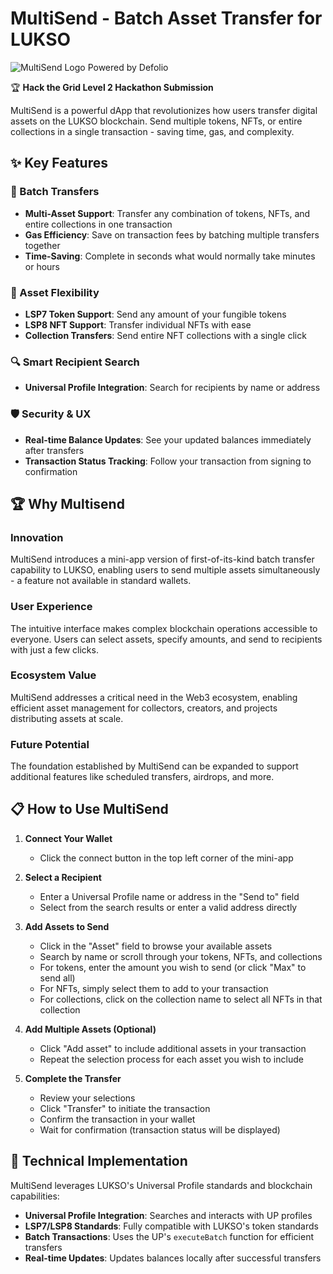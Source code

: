 # MultiSend - Batch Asset Transfer for LUKSO

![MultiSend Logo](https://www.de-folio.com/_next/image?url=%2F_next%2Fstatic%2Fmedia%2Flogo.e79f2c66.png&w=32&q=75) Powered by Defolio

🏆 **Hack the Grid Level 2 Hackathon Submission**

MultiSend is a powerful dApp that revolutionizes how users transfer digital assets on the LUKSO blockchain. Send multiple tokens, NFTs, or entire collections in a single transaction - saving time, gas, and complexity.

## ✨ Key Features

### 🚀 Batch Transfers
- **Multi-Asset Support**: Transfer any combination of tokens, NFTs, and entire collections in one transaction
- **Gas Efficiency**: Save on transaction fees by batching multiple transfers together
- **Time-Saving**: Complete in seconds what would normally take minutes or hours

### 💎 Asset Flexibility
- **LSP7 Token Support**: Send any amount of your fungible tokens
- **LSP8 NFT Support**: Transfer individual NFTs with ease
- **Collection Transfers**: Send entire NFT collections with a single click

### 🔍 Smart Recipient Search
- **Universal Profile Integration**: Search for recipients by name or address

### 🛡️ Security & UX
- **Real-time Balance Updates**: See your updated balances immediately after transfers
- **Transaction Status Tracking**: Follow your transaction from signing to confirmation

## 🏆 Why Multisend

### Innovation
MultiSend introduces a mini-app version of first-of-its-kind batch transfer capability to LUKSO, enabling users to send multiple assets simultaneously - a feature not available in standard wallets.

### User Experience
The intuitive interface makes complex blockchain operations accessible to everyone. Users can select assets, specify amounts, and send to recipients with just a few clicks.

### Ecosystem Value
MultiSend addresses a critical need in the Web3 ecosystem, enabling efficient asset management for collectors, creators, and projects distributing assets at scale.

### Future Potential
The foundation established by MultiSend can be expanded to support additional features like scheduled transfers, airdrops, and more.

## 📋 How to Use MultiSend

1. **Connect Your Wallet**
   - Click the connect button in the top left corner of the mini-app

2. **Select a Recipient**
   - Enter a Universal Profile name or address in the "Send to" field
   - Select from the search results or enter a valid address directly

3. **Add Assets to Send**
   - Click in the "Asset" field to browse your available assets
   - Search by name or scroll through your tokens, NFTs, and collections
   - For tokens, enter the amount you wish to send (or click "Max" to send all)
   - For NFTs, simply select them to add to your transaction
   - For collections, click on the collection name to select all NFTs in that collection

4. **Add Multiple Assets (Optional)**
   - Click "Add asset" to include additional assets in your transaction
   - Repeat the selection process for each asset you wish to include

5. **Complete the Transfer**
   - Review your selections
   - Click "Transfer" to initiate the transaction
   - Confirm the transaction in your wallet
   - Wait for confirmation (transaction status will be displayed)

## 🔧 Technical Implementation

MultiSend leverages LUKSO's Universal Profile standards and blockchain capabilities:
- **Universal Profile Integration**: Searches and interacts with UP profiles
- **LSP7/LSP8 Standards**: Fully compatible with LUKSO's token standards
- **Batch Transactions**: Uses the UP's `executeBatch` function for efficient transfers
- **Real-time Updates**: Updates balances locally after successful transfers
